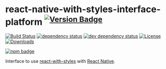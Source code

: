 # react-native-with-styles-interface-platform <sup>[![Version Badge][npm-version-svg]][package-url]</sup>

[![Build Status][travis-svg]][travis-url]
[![dependency status][deps-svg]][deps-url]
[![dev dependency status][dev-deps-svg]][dev-deps-url]
[![License][license-image]][license-url]
[![Downloads][downloads-image]][downloads-url]

[![npm badge][npm-badge-png]][package-url]

Interface to use [react-with-styles][react-with-styles] with [React Native][react-native].

[package-url]: https://npmjs.org/package/react-native-with-styles-interface-platform
[npm-version-svg]: http://versionbadg.es/rafaellincoln/react-native-with-styles-interface-platform.svg
[travis-svg]: https://travis-ci.org/rafaellincoln/react-native-with-styles-interface-platform.svg
[travis-url]: https://travis-ci.org/rafaellincoln/react-native-with-styles-interface-platform
[deps-svg]: https://david-dm.org/rafaellincoln/react-native-with-styles-interface-platform.svg
[deps-url]: https://david-dm.org/rafaellincoln/react-native-with-styles-interface-platform
[dev-deps-svg]: https://david-dm.org/rafaellincoln/react-native-with-styles-interface-platform/dev-status.svg
[dev-deps-url]: https://david-dm.org/rafaellincoln/react-native-with-styles-interface-platform#info=devDependencies
[npm-badge-png]: https://nodei.co/npm/react-native-with-styles-interface-platform.png?downloads=true&stars=true
[license-image]: http://img.shields.io/npm/l/react-native-with-styles-interface-platform.svg
[license-url]: LICENSE
[downloads-image]: http://img.shields.io/npm/dm/react-native-with-styles-interface-platform.svg
[downloads-url]: http://npm-stat.com/charts.html?package=react-native-with-styles-interface-platform

[react-with-styles]: https://github.com/airbnb/react-with-styles
[react-native]: https://facebook.github.io/react-native/
